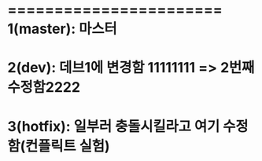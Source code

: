=======================
1(master): 마스터
=======================
2(dev): 데브1에 변경함 11111111 => 2번째 수정함2222
=======================
3(hotfix): 일부러 충돌시킬라고 여기 수정함(컨플릭트 실험)
=======================